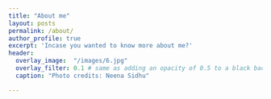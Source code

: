 ```yaml
---
title: "About me"
layout: posts
permalink: /about/
author_profile: true
excerpt: 'Incase you wanted to know more about me?'
header:
  overlay_image:  "/images/6.jpg"
  overlay_filter: 0.1 # same as adding an opacity of 0.5 to a black background
  caption: "Photo credits: Neena Sidhu"

---
```



    

 

